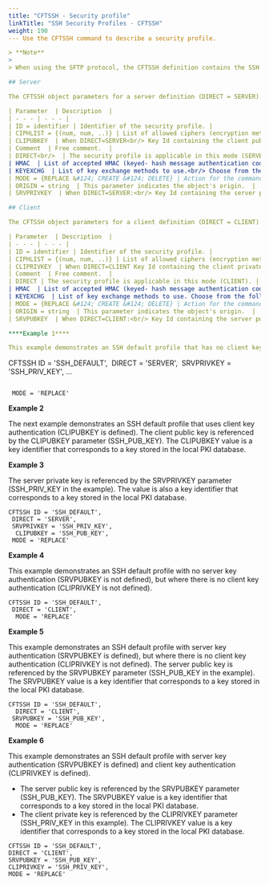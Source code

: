```yaml
---
title: "CFTSSH - Security profile"
linkTitle: "SSH Security Profiles - CFTSSH"
weight: 190
--- Use the CFTSSH command to describe a security profile.

> **Note**
>
> When using the SFTP protocol, the CFTSSH definition contains the SSH connection parameters for server or client mode.

## Server

The CFTSSH object parameters for a server definition (DIRECT = SERVER).

| Parameter  | Description  |
| - - - | - - - |
| ID = identifier | Identifier of the security profile. |
| CIPHLIST = {(num, num, ..)} | List of allowed ciphers (encryption methods).<br/> Each value defines three algorithms:<br/> • Authentication algorithm<br/> • Encryption algorithm<br/> • Sealing algorithm<br/> This list is compared with the list proposed by the client in order of preference, for the purpose of determining the suite to be negotiated.<br/> {{< TransferCFT/axwayvariablesComponentLongName  >}} supports the following: aes256- ctr, aes192- ctr, aes128- ctr, aes256- cbc, aes192- cbc, aes128- cbc, 3des- cbc, blowfish- cbc.<br/> <blockquote> **Note**<br/> If the field is empty, the default list is: aes256- ctr, aes192- ctr, aes128- ctr, aes256- cbc, aes192- cbc, aes128- cbc.<br/> </blockquote>  |
| CLIPUBKEY  | When DIRECT=SERVER<br/> Key Id containing the client public key (RSA). When defined, the Transfer CFT server checks that the client public key referenced in CLIPUBKEY matches the public key provided by the client. If an error occurs, the connection is rejected with a DIAGI 433. |
| Comment  | Free comment.  |
| DIRECT<br/>  | The security profile is applicable in this mode (SERVER). |
| HMAC  | List of accepted HMAC (keyed- hash message authentication code).<br/> • Choose from the following: hmac- sha2- 512, hmac- sha2- 256, hmac- sha1, none.<br /> <br/> • If the field is empty, the default list is hmac- sha2- 512, hmac- sha2- 256, hmac- sha1. |
| KEYEXCHG  | List of key exchange methods to use.<br/> Choose from the following: curve25519- sha256@libssh.org, ecdh- sha2- nistp256, diffie- hellman- group14- sha1, diffie- hellman- group1- sha1. |
| MODE = {REPLACE &#124; CREATE &#124; DELETE} | Action for the command. For DELETE mode, the command is deleted from the PARAMETERS database; only the ID and DIRECT parameters are required. |
| ORIGIN = string  | This parameter indicates the object's origin.  |
| SRVPRIVKEY  | When DIRECT=SERVER:<br/> Key Id containing the server private key (RSA) to use with key authentication. |

## Client

The CFTSSH object parameters for a client definition (DIRECT = CLIENT).

| Parameter  | Description  |
| - - - | - - - |
| ID = identifier | Identifier of the security profile. |
| CIPHLIST = {(num, num, ..)} | List of allowed ciphers (encryption methods).<br/> Each value defines three algorithms:<br/> • Authentication algorithm<br/> • Encryption algorithm<br/> • Sealing algorithm<br/> This list is compared with the list proposed by the client in order of preference, for the purpose of determining the suite to be negotiated.<br/> {{< TransferCFT/axwayvariablesComponentLongName  >}} supports the following: aes256- ctr, aes192- ctr, aes128- ctr, aes256- cbc, aes192- cbc, aes128- cbc, 3des- cbc, blowfish- cbc.<br/> <blockquote> **Note**<br/> If the field is empty, the default list is: aes256- ctr, aes192- ctr, aes128- ctr, aes256- cbc, aes192- cbc, aes128- cbc.<br/> </blockquote>  |
| CLIPRIVKEY  | When DIRECT=CLIENT Key Id containing the client private key (RSA) to use with key authentication. When defined, Transfer CFT uses key authentication. If an error occurs, the connection is rejected with a DIAGI 433.  |
| Comment  | Free comment.  |
| DIRECT | The security profile is applicable in this mode (CLIENT). |
| HMAC  | List of accepted HMAC (keyed- hash message authentication code).<br/> • Choose from the following: hmac- sha2- 512, hmac- sha2- 256, hmac- sha1, none.<br /> <br/> • If the field is empty, the default list is hmac- sha2- 512, hmac- sha2- 256, hmac- sha1. |
| KEYEXCHG  | List of key exchange methods to use. Choose from the following: curve25519- sha256@libssh.org, ecdh- sha2- nistp256, diffie- hellman- group14- sha1, diffie- hellman- group1- sha1.  |
| MODE = {REPLACE &#124; CREATE &#124; DELETE} | Action for the command. For DELETE mode, the command is deleted from the PARAMETERS database; only the ID and DIRECT parameters are required. |
| ORIGIN = string  | This parameter indicates the object's origin.  |
| SRVPUBKEY  | When DIRECT=CLIENT:<br/> Key Id containing the server public key (RSA) for the server. When defined, the Transfer CFT client checks that the public key referenced by SRVPUBKEY matches the key provided by the server.<br/> If an error occurs, the connection is rejected with a DIAGI 264. |

****Example 1****

This example demonstrates an SSH default profile that has no client key authentication (CLIPUBKEY is not defined). The server private key is referenced by the SRVPRIVKEY parameter (SSH_PRIV_KEY in the example). The SRVPRIVKEY value is a key identifier that corresponds to a key stored in the local PKI database.

```
CFTSSH ID = 'SSH_DEFAULT',
 DIRECT = 'SERVER',
 SRVPRIVKEY = 'SSH_PRIV_KEY',
...
```

 MODE = 'REPLACE'
```

****Example 2****

The next example demonstrates an SSH default profile that uses client key authentication (CLIPUBKEY is defined). The client public key is referenced by the CLIPUBKEY parameter (SSH_PUB_KEY). The CLIPUBKEY value is a key identifier that corresponds to a key stored in the local PKI database.

****Example 3****

The server private key is referenced by the SRVPRIVKEY parameter (SSH_PRIV_KEY in the example). The value is also a key identifier that corresponds to a key stored in the local PKI database.

```
CFTSSH ID = 'SSH_DEFAULT',
 DIRECT = 'SERVER',
 SRVPRIVKEY = 'SSH_PRIV_KEY',
  CLIPUBKEY = 'SSH_PUB_KEY',
 MODE = 'REPLACE'
```

****Example 4****

This example demonstrates an SSH default profile with no server key authentication (SRVPUBKEY is not defined), but where there is no client key authentication (CLIPRIVKEY is not defined).

```
CFTSSH ID = 'SSH_DEFAULT',
 DIRECT = 'CLIENT',
  MODE = 'REPLACE'
```

****Example 5****

This example demonstrates an SSH default profile with server key authentication (SRVPUBKEY is defined), but where there is no client key authentication (CLIPRIVKEY is not defined). The server public key is referenced by the SRVPUBKEY parameter (SSH_PUB_KEY in the example). The SRVPUBKEY value is a key identifier that corresponds to a key stored in the local PKI database.

```
CFTSSH ID = 'SSH_DEFAULT',
  DIRECT = 'CLIENT',
 SRVPUBKEY = 'SSH_PUB_KEY',
  MODE = 'REPLACE'
```

****Example 6****

This example demonstrates an SSH default profile with server key authentication (SRVPUBKEY is defined) and client key authentication (CLIPRIVKEY is defined).

- The server public key is referenced by the SRVPUBKEY parameter (SSH_PUB_KEY). The SRVPUBKEY value is a key identifier that corresponds to a key stored in the local PKI database.
- The client private key is referenced by the CLIPRIVKEY parameter (SSH_PRIV_KEY in this example). The CLIPRIVKEY value is a key identifier that corresponds to a key stored in the local PKI database.

```
CFTSSH ID = 'SSH_DEFAULT',
DIRECT = 'CLIENT',
SRVPUBKEY = 'SSH_PUB_KEY',
CLIPRIVKEY = 'SSH_PRIV_KEY',
MODE = 'REPLACE'
```
